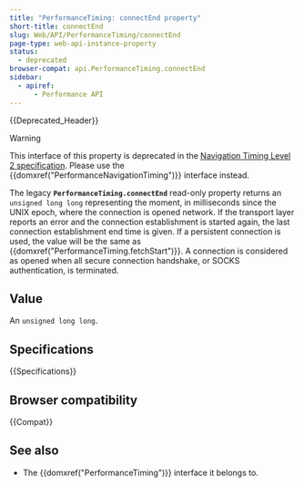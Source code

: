 ```yaml
---
title: "PerformanceTiming: connectEnd property"
short-title: connectEnd
slug: Web/API/PerformanceTiming/connectEnd
page-type: web-api-instance-property
status:
  - deprecated
browser-compat: api.PerformanceTiming.connectEnd
sidebar:
  - apiref:
      - Performance API
---
```


{{Deprecated_Header}}

> [!WARNING]
> This interface of this property is deprecated in the [Navigation Timing Level 2 specification](https://w3c.github.io/navigation-timing/#obsolete). Please use the {{domxref("PerformanceNavigationTiming")}}
> interface instead.

The legacy
**`PerformanceTiming.connectEnd`**
read-only property returns an `unsigned long long` representing the moment,
in milliseconds since the UNIX epoch, where the connection is opened network. If the
transport layer reports an error and the connection establishment is started again, the
last connection establishment end time is given. If a persistent connection is used, the
value will be the same as {{domxref("PerformanceTiming.fetchStart")}}. A connection is
considered as opened when all secure connection handshake, or SOCKS authentication, is
terminated.

## Value

An `unsigned long long`.

## Specifications

{{Specifications}}

## Browser compatibility

{{Compat}}

## See also

- The {{domxref("PerformanceTiming")}} interface it belongs to.
